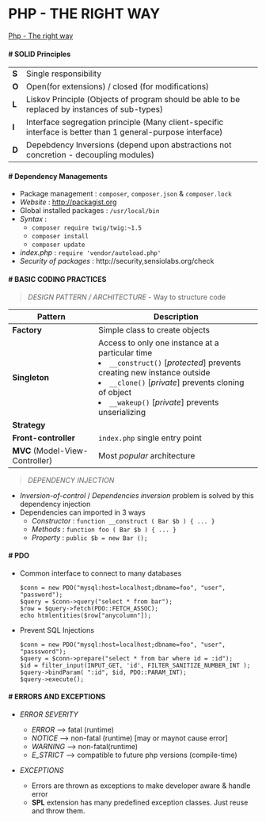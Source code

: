 # PHP - THE RIGHT WAY 

[Php - The right way](http://phptherightway.com)

#### # SOLID Principles

| | |
|-|-|
|**S**| Single responsibility|
|**O**| Open(for extensions) / closed (for modifications) |
|**L**| Liskov Principle (Objects of program should be able to be replaced by instances of sub-types) |
|**I**| Interface segregation principle (Many client-specific interface is better than 1 general-purpose interface) |
|**D**| Depebdency Inversions (depend upon abstractions not concretion - decoupling modules) |

#### # Dependency Managements

- Package management : `composer`, `composer.json` & `composer.lock`
- *Website* : http://packagist.org
- Global installed packages : `/usr/local/bin`
- *Syntax* : 
    - `composer require twig/twig:~1.5`
    - `composer install` 
    - `composer update`
- *index.php* : `require 'vendor/autoload.php'`
- *Security of packages* : http://security,sensiolabs.org/check

#### # BASIC CODING PRACTICES

> *DESIGN PATTERN / ARCHITECTURE* - Way to structure code

|Pattern|Description|
|-|-|
|**Factory**|Simple class to create objects|
|**Singleton**|Access to only one instance at a particular time <li/>`__construct()` [*protected*] prevents creating new instance outside <li/>`__clone()` [*private*] prevents cloning of object <li/>`__wakeup()` [*private*] prevents unserializing |
|**Strategy**||
|**Front-controller**|`index.php` single entry point|
|**MVC** (Model-View-Controller) | Most *popular* architecture|

> *DEPENDENCY INJECTION*

- *Inversion-of-control* / *Dependencies inversion*  problem is solved by this dependency injection
- Dependencies can imported in 3 ways
    - *Constructor* : `function __construct ( Bar $b ) { ... }`
    - *Methods* : `function foo ( Bar $b ) { ... }`
    - *Property* : `public $b = new Bar ();`

#### # PDO
- Common interface to connect to many databases
    
      $conn = new PDO("mysql:host=localhost;dbname=foo", "user", "password");
      $query = $conn->query("select * from bar");    
      $row = $query->fetch(PDO::FETCH_ASSOC);    
      echo htmlentities($row["anycolumn"]);

- Prevent SQL Injections

      $conn = new PDO("mysql:host=localhost;dbname=foo", "user", "passsword");
      $query = $conn->prepare("select * from bar where id = :id");
      $id = filter_input(INPUT_GET, 'id', FILTER_SANITIZE_NUMBER_INT );
      $query->bindParam( ":id", $id, PDO::PARAM_INT);
      $query->execute();

#### # ERRORS AND EXCEPTIONS

- *ERROR SEVERITY*
  - *ERROR*  -->  fatal (runtime)
  - *NOTICE*  -->  non-fatal (runtime) [may or maynot cause error]
  - *WARNING*  -->  non-fatal(runtime)
  - *E_STRICT*  -->  compatible to future php versions (compile-time)

- *EXCEPTIONS*
  - Errors are thrown as exceptions to make developer aware & handle error
  - **SPL** extension has many predefined exception classes. Just reuse and throw them.



